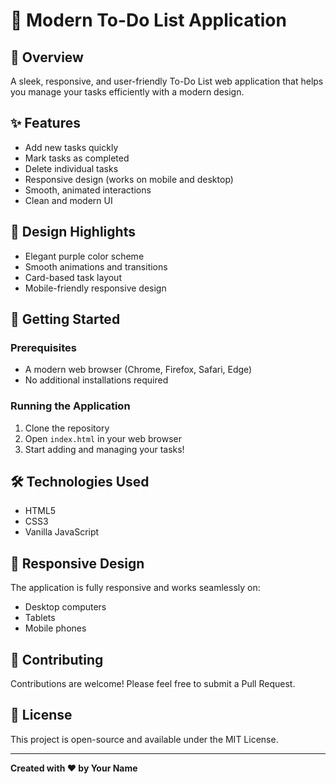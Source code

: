 # 📝 Modern To-Do List Application

## 🌟 Overview
A sleek, responsive, and user-friendly To-Do List web application that helps you manage your tasks efficiently with a modern design.

## ✨ Features
- Add new tasks quickly
- Mark tasks as completed
- Delete individual tasks
- Responsive design (works on mobile and desktop)
- Smooth, animated interactions
- Clean and modern UI

## 🎨 Design Highlights
- Elegant purple color scheme
- Smooth animations and transitions
- Card-based task layout
- Mobile-friendly responsive design

## 🚀 Getting Started

### Prerequisites
- A modern web browser (Chrome, Firefox, Safari, Edge)
- No additional installations required

### Running the Application
1. Clone the repository
2. Open `index.html` in your web browser
3. Start adding and managing your tasks!

## 🛠 Technologies Used
- HTML5
- CSS3
- Vanilla JavaScript

## 📱 Responsive Design
The application is fully responsive and works seamlessly on:
- Desktop computers
- Tablets
- Mobile phones

## 🤝 Contributing
Contributions are welcome! Please feel free to submit a Pull Request.

## 📄 License
This project is open-source and available under the MIT License.

---

**Created with ❤️ by Your Name**

